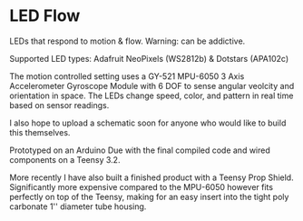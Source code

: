 # LED Flow
LEDs that respond to motion &amp; flow. Warning: can be addictive.

Supported LED types: Adafruit NeoPixels (WS2812b) & Dotstars (APA102c)

The motion controlled setting uses a GY-521 MPU-6050 3 Axis Accelerometer Gyroscope Module with 6 DOF to sense angular veolcity and orientation in space. The LEDs change speed, color, and pattern in real time based on sensor readings.

I also hope to upload a schematic soon for anyone who would like to build this themselves.

Prototyped on an Arduino Due with the final compiled code and wired components on a Teensy 3.2.

More recently I have also built a finished product with a Teensy Prop Shield. Significantly more expensive compared to the MPU-6050 however fits perfectly on top of the Teensy, making for an easy insert into the tight poly carbonate 1'' diameter tube housing. 
